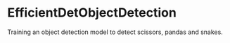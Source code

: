# EfficientDetObjectDetection
Training an object detection model to detect scissors, pandas and snakes.
